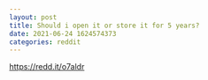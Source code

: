 ```yaml
--- 
layout: post 
title: Should i open it or store it for 5 years? 
date: 2021-06-24 1624574373 
categories: reddit 
--- 
```

https://redd.it/o7aldr